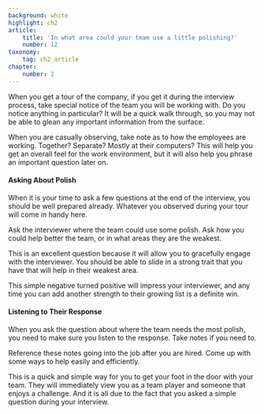 ```yaml
---
background: white
highlight: ch2
article:
    title: 'In what area could your team use a little polishing?'
    number: 12
taxonomy:
    tag: ch2_article
chapter:
    number: 2
---
```

When you get a tour of the company, if you get it during the interview process, take special notice of the team you will be working with. Do you notice anything in particular? It will be a quick walk through, so you may not be able to glean any important information from the surface.

When you are casually observing, take note as to how the employees are working. Together? Separate? Mostly at their computers? This will help you get an overall feel for the work environment, but it will also help you phrase an important question later on.

#### Asking About Polish
When it is your time to ask a few questions at the end of the interview, you should be well prepared already. Whatever you observed during your tour will come in handy here.

Ask the interviewer where the team could use some polish. Ask how you could help better the team, or in what areas they are the weakest. 

This is an excellent question because it will allow you to gracefully engage with the interviewer. You should be able to slide in a strong trait that you have that will help in their weakest area. 

This simple negative turned positive will impress your interviewer, and any time you can add another strength to their growing list is a definite win.

#### Listening to Their Response
When you ask the question about where the team needs the most polish, you need to make sure you listen to the response. Take notes if you need to. 

Reference these notes going into the job after you are hired. Come up with some ways to help easily and efficiently. 

This is a quick and simple way for you to get your foot in the door with your team. They will immediately view you as a team player and someone that enjoys a challenge. And it is all due to the fact that you asked a simple question during your interview.